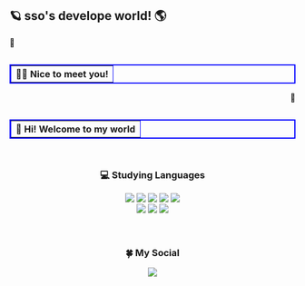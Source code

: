 🪐 sso's develope world! 🌎
<br>
---
<table width="300" border="2" bordercolor="blue" align="left">
        <tr>
          <p align="left">💬</p>
          <th>🙋‍♀️ Nice to meet you!</th>
        </tr>
</table>

<br>

<table width="300" border="2" bordercolor="blue" align="right">
        <tr>
          <p align="right">💬</p>
          <th>🐬 Hi! Welcome to my world</th>
        </tr>
</table>

<br>
<br>

---

<br>

<h3><p align="center">💻 Studying Languages</p></h3>
<div align="center">
  <img src="https://img.shields.io/badge/java-007396?style=for-the-badge&logo=java&logoColor=white">
  <img src="https://img.shields.io/badge/C-A8B9CC?style=for-the-badge&logo=C&logoColor=white">
  <img src="https://img.shields.io/badge/C++-00599C?style=for-the-badge&logo=c++&logoColor=white">
  <img src="https://img.shields.io/badge/Kotlin-7F52FF?style=for-the-badge&logo=Kotlin&logoColor=white">
  <img src="https://img.shields.io/badge/MySQL-4479A1?style=for-the-badge&logo=MySQL&logoColor=white">
        <br>
  <img src="https://img.shields.io/badge/html5-E34F26?style=for-the-badge&logo=html5&logoColor=white">
  <img src="https://img.shields.io/badge/JavaScript-F7DF1E?style=for-the-badge&logo=JavaScript&logoColor=white">
  <img src="https://img.shields.io/badge/CSS3-1572B6?style=for-the-badge&logo=CSS3&logoColor=white">
  
  </div>
  
  <br>
  <br>
  
  <h3><p align="center">🍀 My Social
  <div align="center">
    <a href="https://www.instagram.com/ehfrhfosso"><img src="https://img.shields.io/badge/Instagram-%23E4405F.svg?style=for-the-badge&logo=Instagram&logoColor=white&link=https://www.instagram.com/ehfrhfosso"/></a>
    </div>
    
  <br>
  <br>


  
  
<!--
**phinsso/phinsso** is a ✨ _special_ ✨ repository because its `README.md` (this file) appears on your GitHub profile.

Here are some ideas to get you started:

- 🔭 I’m currently working on ...
- 🌱 I’m currently learning ...
- 👯 I’m looking to collaborate on ...
- 🤔 I’m looking for help with ...
- 💬 Ask me about ...
- 📫 How to reach me: ...
- 😄 Pronouns: ...
- ⚡ Fun fact: ...
-->
